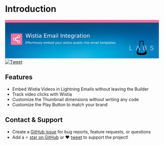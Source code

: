# Introduction

![Wistia Email Integration](assets/img/banner.png)
[![Tweet](https://img.shields.io/twitter/url/http/shields.io.svg?style=social)](https://twitter.com/intent/tweet?url=https%3A%2F%2Fgithub.com%2Fshrej%2Femail-video&hashtags=salesforcelabs,pardot)

## Features

- Embed Wistia Videos in Lightning Emails without leaving the Builder
- Track video clicks with Wistia
- Customize the Thumbnail dimensions without writing any code
- Customize the Play Button to match your brand

## Contact & Support

- Create a [GitHub issue](https://github.com/shrej/wistia-video/issues) for bug reports, feature requests, or questions
- Add a ⭐️ [star on GitHub](https://github.com/shrej/wistia-video) or ❤️ [tweet](https://twitter.com/intent/tweet?url=https%3A%2F%2Fgithub.com%2Fshrej%2Femail-video&hashtags=salesforcelabs,pardot) to support the project!

<!-- GitHub Buttons -->
<script async defer src="https://buttons.github.io/buttons.js"></script>
